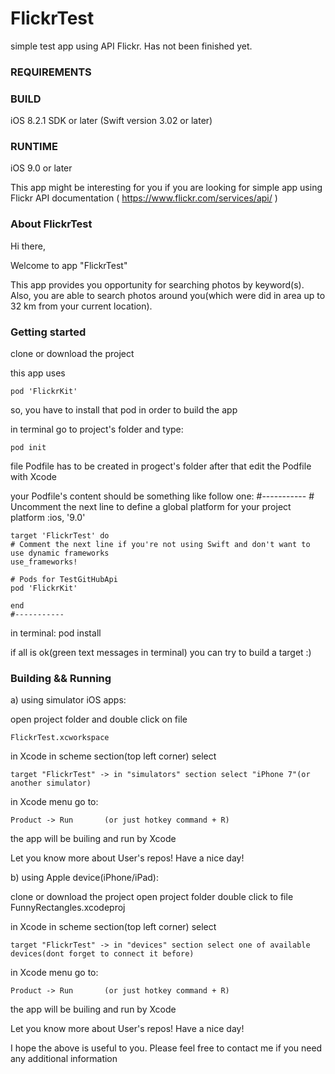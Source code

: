 # FlickrTest
simple test app using API Flickr. Has not been finished yet.


### REQUIREMENTS ###


### BUILD ###
iOS 8.2.1 SDK or later
(Swift version 3.02 or later)


### RUNTIME ###
iOS 9.0 or later 

This app might be interesting for you if you are looking for simple app using Flickr API documentation ( https://www.flickr.com/services/api/ )


### About FlickrTest ###

Hi there,

Welcome to app "FlickrTest"


This app provides you opportunity for searching photos by keyword(s). Also, you are able to search photos around you(which were did in area up to 32 km  from your current location).


### Getting started ###

clone or download the project

this app uses

    pod 'FlickrKit'

so, you have to install that pod in order to build the app

in terminal go to project's folder and type:

    pod init

file Podfile has to be created in progect's folder
after that edit the Podfile with Xcode

your Podfile's content should be something like follow one: 
    #-----------
    # Uncomment the next line to define a global platform for your project
    platform :ios, '9.0'
    
    target 'FlickrTest' do
    # Comment the next line if you're not using Swift and don't want to use dynamic frameworks
    use_frameworks!

    # Pods for TestGitHubApi
    pod 'FlickrKit'

    end
    #-----------

in terminal:
    pod install

if all is ok(green text messages in terminal)
you can try to build a target :)

### Building && Running ###

a) using simulator iOS apps:

open project folder and double click on file

    FlickrTest.xcworkspace

in Xcode in scheme section(top left corner) select

    target "FlickrTest" -> in "simulators" section select "iPhone 7"(or another simulator)

in Xcode menu go to:

    Product -> Run       (or just hotkey command + R)

the app will be builing and run by Xcode

Let you know more about User's repos!
Have a nice day!


b) using Apple device(iPhone/iPad):

clone or download the project
open project folder
double click to file FunnyRectangles.xcodeproj

in Xcode in scheme section(top left corner) select

    target "FlickrTest" -> in "devices" section select one of available devices(dont forget to connect it before)

in Xcode menu go to:

    Product -> Run       (or just hotkey command + R)

the app will be builing and run by Xcode

Let you know more about User's repos!
Have a nice day!


I hope the above is useful to you.
Please feel free to contact me if you need any additional information
